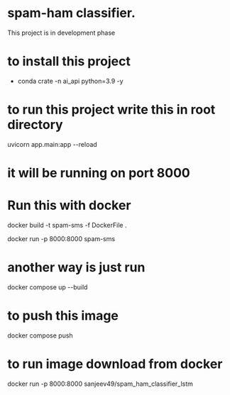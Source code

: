 # spam-ham classifier. 
This project is in development phase 

# to install this project 
- conda crate -n ai_api python=3.9 -y

# to run this project write this in root directory 

uvicorn app.main:app --reload 

# it will be running on port 8000 

# Run this with docker 

docker build -t spam-sms -f DockerFile .

docker run -p 8000:8000 spam-sms

# another way is just run 
docker compose up --build

# to push this image 
docker compose push 

# to run image download from docker 
docker run -p 8000:8000 sanjeev49/spam_ham_classifier_lstm
